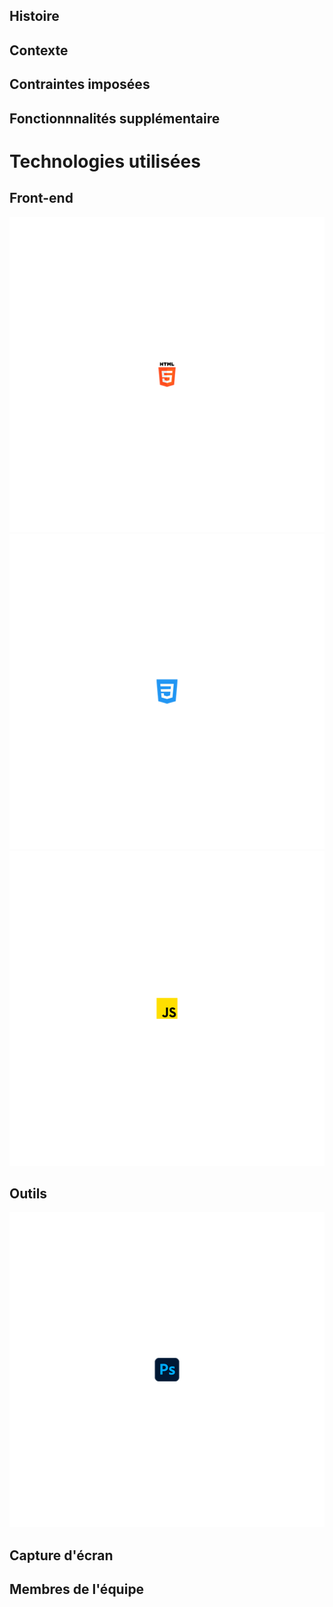 <h2>Histoire</h2>


<h2>Contexte</h2>


<h2>Contraintes imposées</h2>


<h2>Fonctionnnalités supplémentaire</h2>


<h1>Technologies utilisées</h1>

<h2>Front-end</h2>

<img  src = "assets/imgReadme/html.png">
<img src = "assets/imgReadme/css.png">
<img src = "assets/imgReadme/js.png">

<h2>Outils</h2>

<img src = "assets/imgReadme/photoshop.png">


<h2>Capture d'écran</h2>

<h2>Membres de l'équipe</h2>

